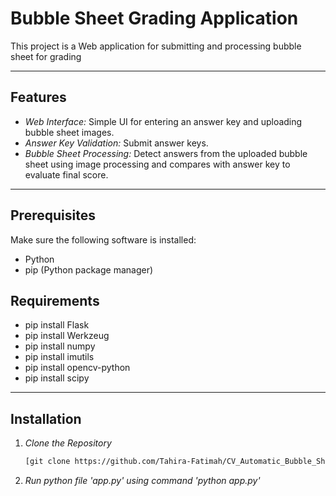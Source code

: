 # Bubble Sheet Grading Application

This project is a Web application for submitting and processing bubble sheet for grading

---

## Features
- *Web Interface:* Simple UI for entering an answer key and uploading bubble sheet images.
- *Answer Key Validation:* Submit answer keys.
- *Bubble Sheet Processing:* Detect answers from the uploaded bubble sheet using image processing and compares with answer key to evaluate final score.

---

## Prerequisites

Make sure the following software is installed:
- Python 
- pip (Python package manager)

## Requirements
- pip install Flask
- pip install Werkzeug
- pip install numpy
- pip install imutils
- pip install opencv-python
- pip install scipy


---

## Installation

1. *Clone the Repository*
   ```bash
   [git clone https://github.com/Tahira-Fatimah/CV_Automatic_Bubble_Sheet_Grading.git]
2. *Run python file 'app.py' using command 'python app.py'*
